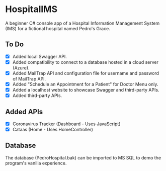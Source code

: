 # HospitalIMS
A beginner C# console app of a Hospital Information Management System (IMS) for a fictional hospital named Pedro's Grace.

## To Do
- [x] Added local Swagger API.
- [x] Added compatibility to connect to a database hosted in a cloud server (Azure).
- [x] Added MailTrap API and configuration file for username and password of MailTrap API.
- [x] Added "Schedule an Appointment for a Patient" for Doctor Menu only.
- [x] Added a localhost website to showcase Swagger and third-party APIs.
- [x] Added third-party APIs.

## Added APIs
- [X] Coronavirus Tracker (Dashboard - Uses JavaScript)
- [X] Cataas (Home - Uses HomeController)

## Database
The database (PedroHospital.bak) can be imported to MS SQL to demo the program's vanilla experience.